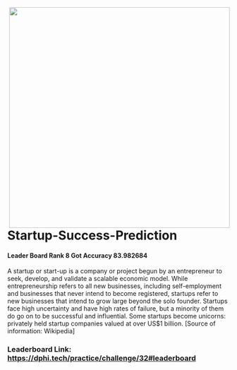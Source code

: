 
<img src="https://dphi-courses.s3.ap-south-1.amazonaws.com/Datathons/data_sprint_5.png" width="500px"  align="right" >



# Startup-Success-Prediction

#### Leader Board Rank 8 Got Accuracy 	83.982684
A startup or start-up is a company or project begun by an entrepreneur to seek, develop, and validate a scalable economic model. While entrepreneurship refers to all new businesses, including self-employment and businesses that never intend to become registered, startups refer to new businesses that intend to grow large beyond the solo founder. Startups face high uncertainty and have high rates of failure, but a minority of them do go on to be successful and influential. Some startups become unicorns: privately held startup companies valued at over US$1 billion. [Source of information: Wikipedia]

### Leaderboard Link: https://dphi.tech/practice/challenge/32#leaderboard
